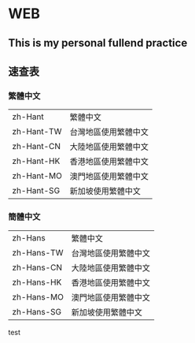 # WEB 
## This is my personal fullend practice

## 速查表

### 繁體中文
|||
|:--|:--|
|zh-Hant|繁體中文|
|zh-Hant-TW|台灣地區使用繁體中文|
|zh-Hant-CN|大陸地區使用繁體中文|
|zh-Hant-HK|香港地區使用繁體中文|
|zh-Hant-MO|澳門地區使用繁體中文|
|zh-Hant-SG|新加坡使用繁體中文|

### 簡體中文
|||
|:--|:--|
|zh-Hans|繁體中文|
|zh-Hans-TW|台灣地區使用繁體中文|
|zh-Hans-CN|大陸地區使用繁體中文|
|zh-Hans-HK|香港地區使用繁體中文|
|zh-Hans-MO|澳門地區使用繁體中文|
|zh-Hans-SG|新加坡使用繁體中文|

test
